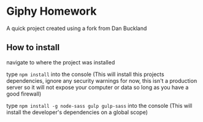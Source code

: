 # Giphy Homework

A quick project created using a fork from Dan Buckland

## How to install

navigate to where the project was installed

type `npm install` into the console (This will install this projects dependencies, ignore any security warnings for now, this isn't a production server so it will not expose your computer or data so long as you have a good firewall)

type `npm install -g node-sass gulp gulp-sass` into the console (This will install the developer's dependencies on a global scope)